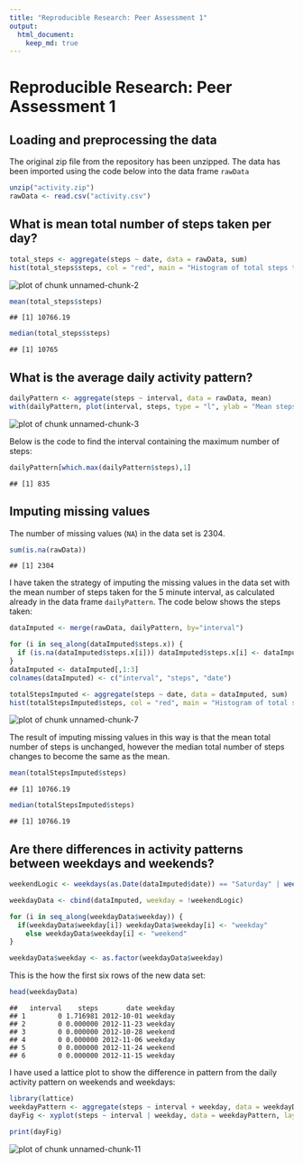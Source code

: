 ```yaml
---
title: "Reproducible Research: Peer Assessment 1"
output: 
  html_document:
    keep_md: true
---
```

# Reproducible Research: Peer Assessment 1

## Loading and preprocessing the data


The original zip file from the repository has been unzipped. The data has been imported using the code below into the data frame ```rawData```


```r
unzip("activity.zip")
rawData <- read.csv("activity.csv")
```


## What is mean total number of steps taken per day?


```r
total_steps <- aggregate(steps ~ date, data = rawData, sum)
hist(total_steps$steps, col = "red", main = "Histogram of total steps taken each day", xlab = "Total Steps", breaks = 50)
```

![plot of chunk unnamed-chunk-2](figure/unnamed-chunk-2-1.png) 

```r
mean(total_steps$steps)
```

```
## [1] 10766.19
```

```r
median(total_steps$steps)
```

```
## [1] 10765
```


## What is the average daily activity pattern?


```r
dailyPattern <- aggregate(steps ~ interval, data = rawData, mean)
with(dailyPattern, plot(interval, steps, type = "l", ylab = "Mean steps"))
```

![plot of chunk unnamed-chunk-3](figure/unnamed-chunk-3-1.png) 

Below is the code to find the interval containing the maximum number of steps:

```r
dailyPattern[which.max(dailyPattern$steps),1]
```

```
## [1] 835
```

## Imputing missing values

The number of missing values (```NA```) in the data set is 2304.

```r
sum(is.na(rawData))
```

```
## [1] 2304
```
I have taken the strategy of imputing the missing values in the data set with the mean number of steps taken for the 5 minute interval, as calculated already in the data frame ```dailyPattern```. The code below shows the steps taken:

```r
dataImputed <- merge(rawData, dailyPattern, by="interval")

for (i in seq_along(dataImputed$steps.x)) {
  if (is.na(dataImputed$steps.x[i])) dataImputed$steps.x[i] <- dataImputed$steps.y[i]
}
dataImputed <- dataImputed[,1:3]
colnames(dataImputed) <- c("interval", "steps", "date")

totalStepsImputed <- aggregate(steps ~ date, data = dataImputed, sum)
hist(totalStepsImputed$steps, col = "red", main = "Histogram of total steps taken each day", xlab = "Total Steps", breaks = 50)
```

![plot of chunk unnamed-chunk-7](figure/unnamed-chunk-7-1.png) 

The result of imputing missing values in this way is that the mean total number of steps is unchanged, however the median total number of steps changes to become the same as the mean.

```r
mean(totalStepsImputed$steps)
```

```
## [1] 10766.19
```

```r
median(totalStepsImputed$steps)
```

```
## [1] 10766.19
```

## Are there differences in activity patterns between weekdays and weekends?


```r
weekendLogic <- weekdays(as.Date(dataImputed$date)) == "Saturday" | weekdays(as.Date(dataImputed$date)) == "Sunday"

weekdayData <- cbind(dataImputed, weekday = !weekendLogic)

for (i in seq_along(weekdayData$weekday)) {
  if(weekdayData$weekday[i]) weekdayData$weekday[i] <- "weekday"
	else weekdayData$weekday[i] <- "weekend"
}

weekdayData$weekday <- as.factor(weekdayData$weekday)
```
This is the how the first six rows of the new data set:

```r
head(weekdayData)
```

```
##   interval    steps       date weekday
## 1        0 1.716981 2012-10-01 weekday
## 2        0 0.000000 2012-11-23 weekday
## 3        0 0.000000 2012-10-28 weekend
## 4        0 0.000000 2012-11-06 weekday
## 5        0 0.000000 2012-11-24 weekend
## 6        0 0.000000 2012-11-15 weekday
```
I have used a lattice plot to show the difference in pattern from the daily activity pattern on weekends and weekdays:

```r
library(lattice)
weekdayPattern <- aggregate(steps ~ interval + weekday, data = weekdayData, mean)
dayFig <- xyplot(steps ~ interval | weekday, data = weekdayPattern, layout = c(1, 2), type = "l", ylab = "number of steps")

print(dayFig)
```

![plot of chunk unnamed-chunk-11](figure/unnamed-chunk-11-1.png) 
